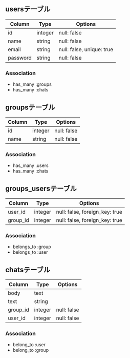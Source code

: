 ## usersテーブル

|Column|Type|Options|
|------|----|-------|
|id|integer|null: false|
|name|string|null: false|
|email|string|null: false, unique: true|
|password|string|null: false|

### Association
- has_many :groups
- has_many :chats

## groupsテーブル

|Column|Type|Options|
|------|----|-------|
|id|integer|null: false|
|name|string|null: false|

### Association
- has_many :users
- has_many :chats

## groups_usersテーブル

|Column|Type|Options|
|------|----|-------|
|user_id|integer|null: false, foreign_key: true|
|group_id|integer|null: false, foreign_key: true|

### Association
- belongs_to :group
- belongs_to :user

## chatsテーブル

|Column|Type|Options|
|------|----|-------|
|body|text|
|text|string|
|group_id|integer|null: false|
|user_id|integer|null: false|

### Association
- belong_to :user
- belong_to :group
